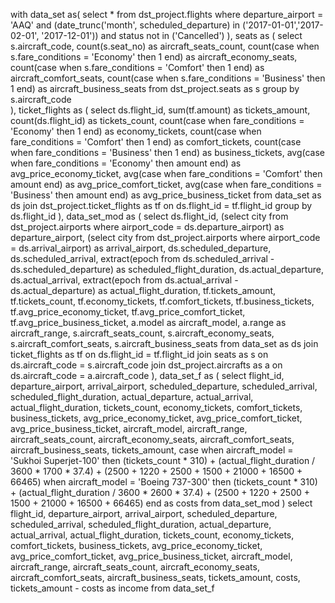with data_set as(
    select *
    from dst_project.flights
    where 
        departure_airport = 'AAQ'
        and (date_trunc('month', scheduled_departure) in ('2017-01-01','2017-02-01', '2017-12-01'))
        and status not in ('Cancelled')
),
seats as
(
    select
        s.aircraft_code,
        count(s.seat_no) as aircraft_seats_count,
        count(case when s.fare_conditions = 'Economy' then 1 end) as aircraft_economy_seats,
        count(case when s.fare_conditions = 'Comfort' then 1 end) as aircraft_comfort_seats,
        count(case when s.fare_conditions = 'Business' then 1 end) as aircraft_business_seats
    from dst_project.seats as s
    group by
        s.aircraft_code  
),
ticket_flights as
(
    select 
        ds.flight_id,
        sum(tf.amount) as tickets_amount,
        count(ds.flight_id) as tickets_count,
        count(case when fare_conditions = 'Economy' then 1 end) as economy_tickets,
        count(case when fare_conditions = 'Comfort' then 1 end) as comfort_tickets,
        count(case when fare_conditions = 'Business' then 1 end) as business_tickets,
        avg(case when fare_conditions = 'Economy' then amount end) as avg_price_economy_ticket,
        avg(case when fare_conditions = 'Comfort' then amount end) as avg_price_comfort_ticket,
        avg(case when fare_conditions = 'Business' then amount end) as avg_price_business_ticket
    from data_set as ds
        join dst_project.ticket_flights as tf on ds.flight_id = tf.flight_id
    group by ds.flight_id
),
data_set_mod as
(
    select 
        ds.flight_id,
        (select city from dst_project.airports where airport_code = ds.departure_airport) as departure_airport,
        (select city from dst_project.airports where airport_code = ds.arrival_airport) as arrival_airport,
        ds.scheduled_departure,
        ds.scheduled_arrival,
        extract(epoch from ds.scheduled_arrival - ds.scheduled_departure) as scheduled_flight_duration,
        ds.actual_departure,
        ds.actual_arrival,
        extract(epoch from ds.actual_arrival - ds.actual_departure) as actual_flight_duration,
        tf.tickets_amount,
        tf.tickets_count,
        tf.economy_tickets,
        tf.comfort_tickets,
        tf.business_tickets,
        tf.avg_price_economy_ticket,
        tf.avg_price_comfort_ticket,
        tf.avg_price_business_ticket,
        a.model as aircraft_model,
        a.range as aircraft_range,
        s.aircraft_seats_count,
        s.aircraft_economy_seats,
        s.aircraft_comfort_seats,
        s.aircraft_business_seats
    from data_set as ds
        join ticket_flights as tf on ds.flight_id = tf.flight_id
        join seats as s on ds.aircraft_code = s.aircraft_code
        join dst_project.aircrafts as a on ds.aircraft_code = a.aircraft_code
),
data_set_f as
(
    select 
        flight_id,
        departure_airport,
        arrival_airport,
        scheduled_departure,
        scheduled_arrival,
        scheduled_flight_duration,
        actual_departure,
        actual_arrival,
        actual_flight_duration,
        tickets_count,
        economy_tickets,
        comfort_tickets,
        business_tickets,
        avg_price_economy_ticket,
        avg_price_comfort_ticket,
        avg_price_business_ticket,
        aircraft_model,
        aircraft_range,
        aircraft_seats_count,
        aircraft_economy_seats,
        aircraft_comfort_seats,
        aircraft_business_seats,
        tickets_amount,
        case
            when aircraft_model = 'Sukhoi Superjet-100' 
                then 
                    (tickets_count * 310) +
                    (actual_flight_duration / 3600 * 1700 * 37.4) +
                    (2500 + 1220 + 2500 + 1500 + 21000 + 16500 + 66465)
            when aircraft_model = 'Boeing 737-300' 
                then 
                    (tickets_count * 310) +
                    (actual_flight_duration / 3600 * 2600 * 37.4) +
                    (2500 + 1220 + 2500 + 1500 + 21000 + 16500 + 66465)
        end as costs
    from data_set_mod
)
select 
    flight_id,
    departure_airport,
    arrival_airport,
    scheduled_departure,
    scheduled_arrival,
    scheduled_flight_duration,
    actual_departure,
    actual_arrival,
    actual_flight_duration,
    tickets_count,
    economy_tickets,
    comfort_tickets,
    business_tickets,
    avg_price_economy_ticket,
    avg_price_comfort_ticket,
    avg_price_business_ticket,
    aircraft_model,
    aircraft_range,
    aircraft_seats_count,
    aircraft_economy_seats,
    aircraft_comfort_seats,
    aircraft_business_seats,
    tickets_amount,
    costs,
    tickets_amount - costs as income
from data_set_f